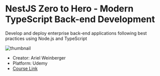 # NestJS Zero to Hero - Modern TypeScript Back-end Development

Develop and deploy enterprise back-end applications following best practices using Node.js and TypeScript

![thumbnail](https://img-c.udemycdn.com/course/240x135/2053219_e620_2.jpg)

- Creator: Ariel Weinberger
- Platform: Udemy
- [Course Link](https://www.udemy.com/course/nestjs-zero-to-hero/)
